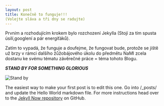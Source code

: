 ```yaml
---
layout: post
title: Konečně to funguje!!!
(Volejte sláva a tři dny se radujte)
---
```


Prvním a rozhodujícím krokem bylo rozchození Jekylla (Stojí za tím spusta úsilí,googlení a pár energiťáků). 

Zatím to vypadá, že funguje a doufejme, že fungovat bude, protože se jiště už brzy v rámci dalšího žůžobájového úkolu do předmětu NaMI zcela dostanu ke svému tématu závěrečné práce = téma tohoto Blogu.

***STAND BY FOR SOMETHING GLORIOUS***

![Stand by](http://www.livemaguk.com/wp-content/uploads/2014/10/Wait-Meme-Cool-HD.jpg)

The easiest way to make your first post is to edit this one. Go into /_posts/ and update the Hello World markdown file. For more instructions head over to the [Jekyll Now repository](https://github.com/barryclark/jekyll-now) on GitHub.